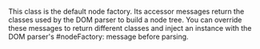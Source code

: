 This class is the default node factory. Its accessor messages return the classes used by the DOM parser to build a node tree. You can override these messages to return different classes and inject an instance with the DOM parser's #nodeFactory: message before parsing.